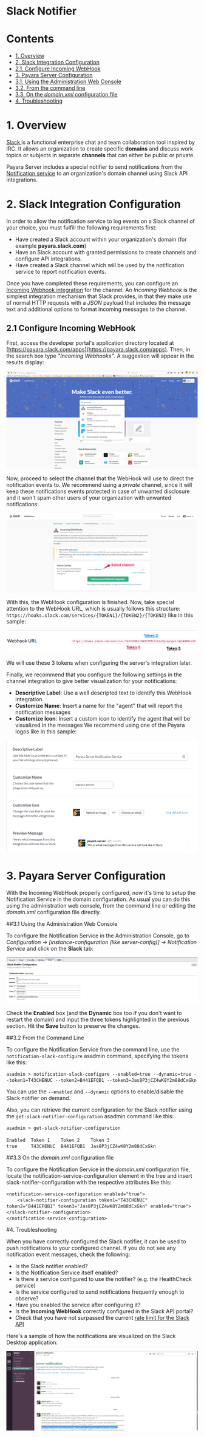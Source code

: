 # Slack Notifier

# Contents

* [1. Overview](#1-overview)
* [2. Slack Integration Configuration](#2-slack-integration-configuration)
 * [2.1. Configure Incoming WebHook](#2.1-configure-incoming-webhook)
* [3. Payara Server Configuration](#3-payara-server-configuration)
 * [3.1. Using the Administration Web Console](#31-using-the-administration-web-console)
 * [3.2. From the command line](#32-from-the-command-line)
 * [3.3. On the _domain.xml_ configuration file](#33-on-the-domainxml-configuration-file)
* [4. Troubleshooting](#4-troubleshooting)

# 1. Overview

[Slack ](https://slack.com/)is a functional enterprise chat and team collaboration tool inspired by IRC. It allows an organization to create specific **domains** and discuss work topics or subjects in separate **channels** that can either be public or private. 

Payara Server includes a special notifier to send notifications from the [Notification service](/documentation/extended-documentation/notification-service/notification-service.md) to an organization's domain channel using Slack API integrations.

# 2. Slack Integration Configuration

In order to allow the notification service to log events on a Slack channel of your choice, you must fulfill the following requirements first:

* Have created a Slack account within your organization's domain (for example **payara.slack.com**)
* Have an Slack account with granted permissions to create channels and configure API integrations.
* Have created a Slack channel which will be used by the notification service to report notification events.

Once you have completed these requirements, you can configure an [Incoming Webhook integration](https://api.slack.com/incoming-webhooks) for the channel. An _Incoming Webhook_ is the simplest integration mechanism that Slack provides, in that they make use of normal HTTP requests with a _JSON_ payload that includes the message text and additional options to format incoming messages to the channel.

## 2.1 Configure Incoming WebHook

First, access the developer portal's application directory located at [https://payara.slack.com/apps](https://payara.slack.com/apps). Then, in the search box type _"Incoming Webhooks"_. A suggestion will appear in the results display:

![Slack Application Portal](/images/slack-application-portal.png)

Now, proceed to select the channel that the WebHook will use to direct the notification events to. We recommend using a _private_ channel, since it will keep these notifications events protected in case of unwanted disclosure and it won't spam other users of your organization with unwanted notifications:

![Incoming WebHook Channel Selection](/images/slack-channel-selection.png)

With this, the WebHook configuration is finished. Now, take special attention to the WebHook URL, which is usually follows this structure: `https://hooks.slack.com/services/{TOKEN1}/{TOKEN2}/{TOKEN3}` like in this sample:

![WebHook URL Sample](/images/slack-webhook-url.png)

We will use these 3 tokens when configuring the server's integration later.

Finally, we recommend that you configure the following settings in the channel integration to give better visualization for your notifications:

* **Descriptive Label**: Use a well descripted text to identify this WebHook integration
* **Customize Name**: Insert a name for the "agent" that will report the notification messages
* **Customize Icon**: Insert a custom icon to identify the agent that will be visualized in the messages We recommend using one of the Payara logos like in this sample:

![WebHook Additional Settings](/images/slack-webhook-additional-settings.png)

# 3. Payara Server Configuration

With the Incoming WebHook properly configured, now it's time to setup the Notification Service in the domain configuration. As usual you can do this using the administration web console, from the command line or editing the _domain.xml_ configuration file directly.

##3.1 Using the Administration Web Console

To configure the Notification Service in the Administration Console, go to _Configuration -> [instance-configuration (like server-config)] -> Notification Service_ and click on the **Slack** tab:

![Slack Configuration on Admin Console](/images/notification-slack-admin-console.png)

Check the **Enabled** box (and the **Dynamic** box too if you don't want to restart the domain) and input the three tokens highlighted in the previous section. Hit the **Save** button to preserve the changes.

##3.2 From the Command Line

To configure the Notification Service from the command line, use the `notification-slack-configure` asadmin command, specifying the tokens like this:

```
asadmin > notification-slack-configure --enabled=true --dynamic=true --token1=T43CHENUC --token2=B441EFQB1 --token3=Jas8P3jCZ4wK8Y2m88dCxGkn
```

You can use the `--enabled` and `--dynamic` options to enable/disable the Slack notifier on demand.

Also, you can retrieve the current configuration for the Slack notifier using the `get-slack-notifier-configuration` asadmin command like this:

```
asadmin > get-slack-notifier-configuration

Enabled  Token 1    Token 2    Token 3
true     T43CHENUC  B441EFQB1  Jas8P3jCZ4wK8Y2m88dCxGkn
```

##3.3 On the _domain.xml_ configuration file

To configure the Notification Service in the _domain.xml_ configuration file, locate the notification-service-configuration element in the tree and insert slack-notifier-configuration with the respective attributes like this:

    <notification-service-configuration enabled="true">
        <slack-notifier-configuration token1="T43CHENUC" token2="B441EFQB1" token3="Jas8P3jCZ4wK8Y2m88dCxGkn" enabled="true"></slack-notifier-configuration>
    </notification-service-configuration>

#4. Troubleshooting

When you have correctly configured the Slack notifier, it can be used to push notifications to your configured channel. If you do not see any notification event messages, check the following:

* Is the Slack notifier enabled?
* Is the Notification Service itself enabled?
* Is there a service configured to use the notifier? (e.g. the HealthCheck service)
* Is the service configured to send notifications frequently enough to observe?
* Have you enabled the service after configuring it?
* Is the **Incoming WebHook** correctly configured in the Slack API portal?
* Check that you have not surpassed the current [rate limit for the Slack API](https://api.slack.com/docs/rate-limits)

Here's a sample of how the notifications are visualized on the Slack Desktop application:

![Slack Notifications Sample](/images/slack-notifications-sample.png)


